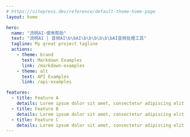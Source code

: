 ```yaml
---
# https://vitepress.dev/reference/default-theme-home-page
layout: home

hero:
  name: "流明AI-使用帮助"
  text: "流明AI | 音频AI\b\bAI\b\b\b\b\b\bAI音频处理工具"
  tagline: My great project tagline
  actions:
    - theme: brand
      text: Markdown Examples
      link: /markdown-examples
    - theme: alt
      text: API Examples
      link: /api-examples

features:
  - title: Feature A
    details: Lorem ipsum dolor sit amet, consectetur adipiscing elit
  - title: Feature B
    details: Lorem ipsum dolor sit amet, consectetur adipiscing elit
  - title: Feature C
    details: Lorem ipsum dolor sit amet, consectetur adipiscing elit
---
```


